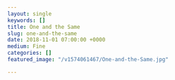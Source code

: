 ```yaml
---
layout: single
keywords: []
title: One and the Same
slug: one-and-the-same
date: 2018-11-01 07:00:00 +0000
medium: Fine
categories: []
featured_image: "/v1574061467/One-and-the-Same.jpg"

---
```

